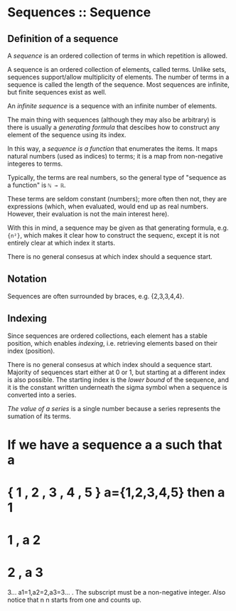 # Sequences :: Sequence

## Definition of a sequence

A *sequence* is an ordered collection of terms in which repetition is allowed.

A sequence is an ordered collection of elements, called terms. Unlike sets, sequences support/allow multiplicity of elements. The number of terms in a sequence is called the length of the sequence. Most sequences are infinite, but finite sequences exist as well.

An *infinite sequence* is a sequence with an infinite number of elements.

The main thing with sequences (although they may also be arbitrary) is there is usually a *generating formula* that descibes how to construct any element of the sequence using its index.

In this way, a *sequence is a function* that enumerates the items. It maps natural numbers (used as indices) to terms; it is a map from non-negative integeres to terms.

Typically, the terms are real numbers, so the general type of "sequence as a function" is `ℕ → ℝ`.

These terms are seldom constant (numbers); more often then not, they are expressions (which, when evaluated, would end up as real numbers. However, their evaluation is not the main interest here).

With this in mind, a sequence may be given as that generating formula, e.g. `{n²}`, which makes it clear how to construct the sequenc, except it is not entirely clear at which index it starts.

There is no general consesus at which index should a sequence start.


## Notation

Sequences are often surrounded by braces, e.g. {2,3,3,4,4}.






## Indexing

Since sequences are ordered collections, each element has a stable position, which enables *indexing*, i.e. retrieving elements based on their index (position).

There is no general consesus at which index should a sequence start. Majority of sequences start either at 0 or 1, but starting at a different index is also possible. The starting index is the *lower bound* of the sequence, and it is the constant written underneath the sigma symbol when a sequence is converted into a series.

*The value of a series* is a single number because a series represents the sumation of its terms.



If we have a sequence 
a
a
 such that 
a
=
{
1
,
2
,
3
,
4
,
5
}
a={1,2,3,4,5}
 then 
a
1
=
1
,
a
2
=
2
,
a
3
=
3...
a1=1,a2=2,a3=3...
. The subscript must be a non-negative integer. Also notice that 
n
n
 starts from one and counts up.
